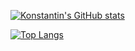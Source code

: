 [![Konstantin's GitHub stats](https://github-readme-stats.vercel.app/api?username=bw2012&show_icons=true)](https://github.com/anuraghazra/github-readme-stats&count_private=true)

[![Top Langs](https://github-readme-stats.vercel.app/api/top-langs/?username=bw2012&layout=compact&count_private=true)](https://github.com/anuraghazra/github-readme-stats)

<!---
bw2012/bw2012 is a ✨ special ✨ repository because its `README.md` (this file) appears on your GitHub profile.
You can click the Preview link to take a look at your changes.
--->
